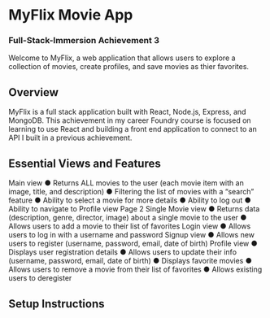 # MyFlix Movie App
### Full-Stack-Immersion Achievement 3
Welcome to MyFlix, a web application that allows users to explore a collection of movies, create profiles, and save movies as thier favorites.
## Overview
MyFlix is a full stack application built with React, Node.js, Express, and MongoDB. This achievement in my career Foundry course is focused on learning to use React and building a front end application to connect to an API I built in a previous achievement.
## Essential Views and Features
Main view
● Returns ALL movies to the user (each movie item with an image, title, and description)
● Filtering the list of movies with a “search” feature
● Ability to select a movie for more details
● Ability to log out
● Ability to navigate to Profile view
Page 2
Single Movie view
● Returns data (description, genre, director, image) about a single movie to the user
● Allows users to add a movie to their list of favorites
Login view
● Allows users to log in with a username and password
Signup view
● Allows new users to register (username, password, email, date of birth)
Profile view
● Displays user registration details
● Allows users to update their info (username, password, email, date of birth)
● Displays favorite movies
● Allows users to remove a movie from their list of favorites
● Allows existing users to deregister
## Setup Instructions
